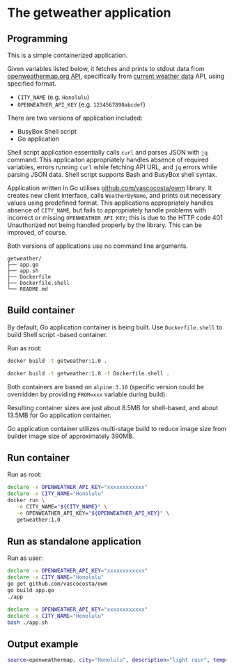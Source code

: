 # The getweather application

## Programming

This is a simple containerized application.

Given variables listed below, it fetches and prints to stdout data from
[openweathermap.org API](https://openweathermap.org/api), specifically from
[current weather data](https://openweathermap.org/current) API, using specified
format.

* `CITY_NAME` (e.g. `Honolulu`)
* `OPENWEATHER_API_KEY` (e.g. `1234567890abcdef`)

There are two versions of application included:

* BusyBox Shell script
* Go application

Shell script application essentially calls `curl` and parses JSON with `jq`
command. This applicaiton appropriately handles absence of required variables,
errors running `curl` while fetching API URL, and `jq` errors while parsing JSON
data. Shell script supports Bash and BusyBox shell syntax.

Application written in Go utilises
[github.com/vascocosta/owm](https://github.com/vascocosta/owm) library. It
creates new client interface, calls `WeatherByName`, and prints out necessary
values using predefined format. This applications appropriately handles absence
of `CITY_NAME`, but fails to appropriately handle problems with incorrect or
missing `OPENWEATHER_API_KEY`; this is due to the HTTP code 401 Unauthorized not
being handled properly by the library. This can be improved, of course.

Both versions of applications use no command line arguments.

```code
getweather/
├── app.go
├── app.sh
├── Dockerfile
├── Dockerfile.shell
└── README.md
```

## Build container

By default, Go application container is being built. Use `Dockerfile.shell` to
build Shell script -based container.

Run as root:

```bash
docker build -t getweather:1.0 .
```

```bash
docker build -t getweather:1.0 -f Dockerfile.shell .
```

Both containers are based on `alpine:3.10` (specific version could be overridden
by providing `FROM=xxx` variable during build).

Resulting container sizes are just about 8.5MB for shell-based, and about 13.5MB
for Go application container.

Go application container utilizes multi-stage build to reduce image size from
builder image size of approximately 390MB.

## Run container

Run as root:

```bash
declare -x OPENWEATHER_API_KEY="xxxxxxxxxxxx"
declare -x CITY_NAME="Honolulu"
docker run \
   -e CITY_NAME="${CITY_NAME}" \
   -e OPENWEATHER_API_KEY="${OPENWEATHER_API_KEY}" \
   getweather:1.0
```

## Run as standalone application

Run as user:

```bash
declare -x OPENWEATHER_API_KEY="xxxxxxxxxxxx"
declare -x CITY_NAME="Honolulu"
go get github.com/vascocosta/owm
go build app.go
./app
```

```bash
declare -x OPENWEATHER_API_KEY="xxxxxxxxxxxx"
declare -x CITY_NAME="Honolulu"
bash ./app.sh
```

## Output example

```bash
source=openweathermap, city="Honolulu", description="light rain", temp=23.72, humidity=78
```
